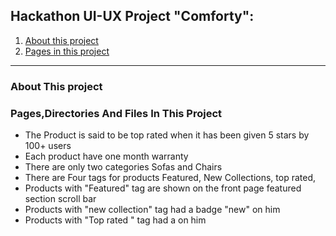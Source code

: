 ## Hackathon UI-UX Project "Comforty":

<ol>
<li><a href="#about">About this project</a></li>
<li><a href="#pages">Pages in this project</a></li>
</ol>

<hr/>

<main>
<article>
<section id="#about">
<h1>About This project</h1>
</section>
<section id="#pages">
<h1>Pages,Directories And Files In This Project </h1>

<ul>
<li>The Product is said to be top rated when it has been given 5 stars by 100+ users</li>
<li>Each product have one month warranty</li>
<li>There are only two categories Sofas and Chairs</li>
<li>There are Four tags for products Featured, New Collections, top rated, </li>
<li>Products with "Featured" tag are shown on the front page featured section scroll bar </li>
<li>Products with "new collection" tag had a badge "new" on him</li>
<li>Products with "Top rated " tag had a on him</li>
</ul>
</section>
</article>
</main>